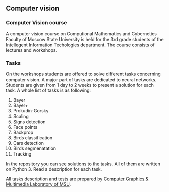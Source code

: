 ## Computer vision

### Computer Vision course

A computer vision course on Computional Mathematics and Cybernetics Faculty of Moscow State University is held for the 3rd grade students of
the Intellegent Information Techologies department. 
The course consists of lectures and workshops. 

### Tasks

On the workshops students are offered to solve different tasks concerning computer vision. A major part of tasks are dedicated to neural networks.
Students are given from 1 day to 2 weeks to present a solution for each task.
A whole list of tasks is as following:
1. Bayer
2. Bayer+
3. Prokudin-Gorsky
4. Scaling
5. Signs detection
6. Face points
7. Backprop 
8. Birds classification
9. Cars detection
10. Birds segmenatation 
11. Tracking

In the repository you can see solutions to the tasks. All of them are written on Python 3. Read a description for each task.

All tasks description and tests are prepared by [Computer Graphics & Multimedia Laboratory of MSU](graphics.cs.msu.ru).
